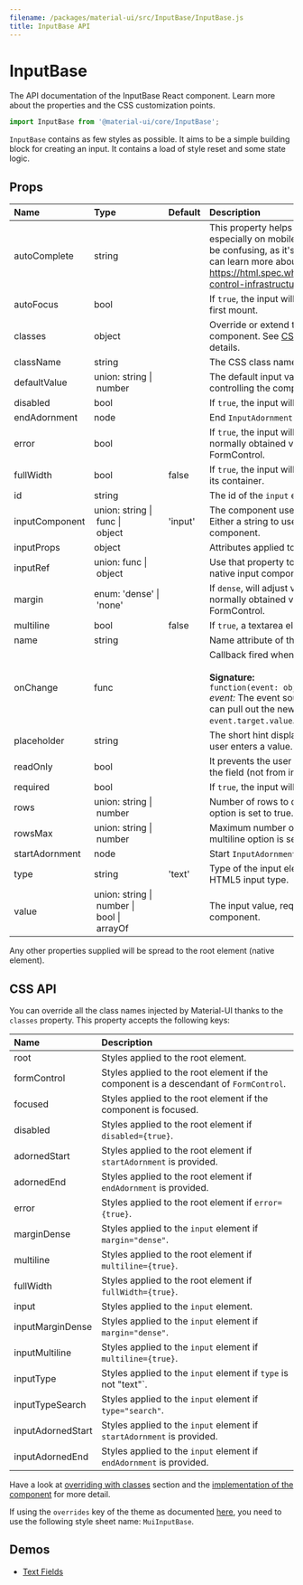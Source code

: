 ```yaml
---
filename: /packages/material-ui/src/InputBase/InputBase.js
title: InputBase API
---
```


<!--- This documentation is automatically generated, do not try to edit it. -->

# InputBase

<p class="description">The API documentation of the InputBase React component. Learn more about the properties and the CSS customization points.</p>

```js
import InputBase from '@material-ui/core/InputBase';
```

`InputBase` contains as few styles as possible.
It aims to be a simple building block for creating an input.
It contains a load of style reset and some state logic.

## Props

| Name | Type | Default | Description |
|:-----|:-----|:--------|:------------|
| <span class="prop-name">autoComplete</span> | <span class="prop-type">string |   | This property helps users to fill forms faster, especially on mobile devices. The name can be confusing, as it's more like an autofill. You can learn more about it here: https://html.spec.whatwg.org/multipage/form-control-infrastructure.html#autofill |
| <span class="prop-name">autoFocus</span> | <span class="prop-type">bool |   | If `true`, the input will be focused during the first mount. |
| <span class="prop-name">classes</span> | <span class="prop-type">object |   | Override or extend the styles applied to the component. See [CSS API](#css-api) below for more details. |
| <span class="prop-name">className</span> | <span class="prop-type">string |   | The CSS class name of the wrapper element. |
| <span class="prop-name">defaultValue</span> | <span class="prop-type">union:&nbsp;string&nbsp;&#124;<br>&nbsp;number<br> |   | The default input value, useful when not controlling the component. |
| <span class="prop-name">disabled</span> | <span class="prop-type">bool |   | If `true`, the input will be disabled. |
| <span class="prop-name">endAdornment</span> | <span class="prop-type">node |   | End `InputAdornment` for this component. |
| <span class="prop-name">error</span> | <span class="prop-type">bool |   | If `true`, the input will indicate an error. This is normally obtained via context from FormControl. |
| <span class="prop-name">fullWidth</span> | <span class="prop-type">bool | <span class="prop-default">false</span> | If `true`, the input will take up the full width of its container. |
| <span class="prop-name">id</span> | <span class="prop-type">string |   | The id of the `input` element. |
| <span class="prop-name">inputComponent</span> | <span class="prop-type">union:&nbsp;string&nbsp;&#124;<br>&nbsp;func&nbsp;&#124;<br>&nbsp;object<br> | <span class="prop-default">'input'</span> | The component used for the native input. Either a string to use a DOM element or a component. |
| <span class="prop-name">inputProps</span> | <span class="prop-type">object |   | Attributes applied to the `input` element. |
| <span class="prop-name">inputRef</span> | <span class="prop-type">union:&nbsp;func&nbsp;&#124;<br>&nbsp;object<br> |   | Use that property to pass a ref callback to the native input component. |
| <span class="prop-name">margin</span> | <span class="prop-type">enum:&nbsp;'dense'&nbsp;&#124;<br>&nbsp;'none'<br> |   | If `dense`, will adjust vertical spacing. This is normally obtained via context from FormControl. |
| <span class="prop-name">multiline</span> | <span class="prop-type">bool | <span class="prop-default">false</span> | If `true`, a textarea element will be rendered. |
| <span class="prop-name">name</span> | <span class="prop-type">string |   | Name attribute of the `input` element. |
| <span class="prop-name">onChange</span> | <span class="prop-type">func |   | Callback fired when the value is changed.<br><br>**Signature:**<br>`function(event: object) => void`<br>*event:* The event source of the callback. You can pull out the new value by accessing `event.target.value`. |
| <span class="prop-name">placeholder</span> | <span class="prop-type">string |   | The short hint displayed in the input before the user enters a value. |
| <span class="prop-name">readOnly</span> | <span class="prop-type">bool |   | It prevents the user from changing the value of the field (not from interacting with the field). |
| <span class="prop-name">required</span> | <span class="prop-type">bool |   | If `true`, the input will be required. |
| <span class="prop-name">rows</span> | <span class="prop-type">union:&nbsp;string&nbsp;&#124;<br>&nbsp;number<br> |   | Number of rows to display when multiline option is set to true. |
| <span class="prop-name">rowsMax</span> | <span class="prop-type">union:&nbsp;string&nbsp;&#124;<br>&nbsp;number<br> |   | Maximum number of rows to display when multiline option is set to true. |
| <span class="prop-name">startAdornment</span> | <span class="prop-type">node |   | Start `InputAdornment` for this component. |
| <span class="prop-name">type</span> | <span class="prop-type">string | <span class="prop-default">'text'</span> | Type of the input element. It should be a valid HTML5 input type. |
| <span class="prop-name">value</span> | <span class="prop-type">union:&nbsp;string&nbsp;&#124;<br>&nbsp;number&nbsp;&#124;<br>&nbsp;bool&nbsp;&#124;<br>&nbsp;arrayOf<br> |   | The input value, required for a controlled component. |

Any other properties supplied will be spread to the root element (native element).

## CSS API

You can override all the class names injected by Material-UI thanks to the `classes` property.
This property accepts the following keys:


| Name | Description |
|:-----|:------------|
| <span class="prop-name">root</span> | Styles applied to the root element.
| <span class="prop-name">formControl</span> | Styles applied to the root element if the component is a descendant of `FormControl`.
| <span class="prop-name">focused</span> | Styles applied to the root element if the component is focused.
| <span class="prop-name">disabled</span> | Styles applied to the root element if `disabled={true}`.
| <span class="prop-name">adornedStart</span> | Styles applied to the root element if `startAdornment` is provided.
| <span class="prop-name">adornedEnd</span> | Styles applied to the root element if `endAdornment` is provided.
| <span class="prop-name">error</span> | Styles applied to the root element if `error={true}`.
| <span class="prop-name">marginDense</span> | Styles applied to the `input` element if `margin="dense"`.
| <span class="prop-name">multiline</span> | Styles applied to the root element if `multiline={true}`.
| <span class="prop-name">fullWidth</span> | Styles applied to the root element if `fullWidth={true}`.
| <span class="prop-name">input</span> | Styles applied to the `input` element.
| <span class="prop-name">inputMarginDense</span> | Styles applied to the `input` element if `margin="dense"`.
| <span class="prop-name">inputMultiline</span> | Styles applied to the `input` element if `multiline={true}`.
| <span class="prop-name">inputType</span> | Styles applied to the `input` element if `type` is not "text"`.
| <span class="prop-name">inputTypeSearch</span> | Styles applied to the `input` element if `type="search"`.
| <span class="prop-name">inputAdornedStart</span> | Styles applied to the `input` element if `startAdornment` is provided.
| <span class="prop-name">inputAdornedEnd</span> | Styles applied to the `input` element if `endAdornment` is provided.

Have a look at [overriding with classes](/customization/overrides/#overriding-with-classes) section
and the [implementation of the component](https://github.com/mui-org/material-ui/tree/master/packages/material-ui/src/InputBase/InputBase.js)
for more detail.

If using the `overrides` key of the theme as documented
[here](/customization/themes/#customizing-all-instances-of-a-component-type),
you need to use the following style sheet name: `MuiInputBase`.

## Demos

- [Text Fields](/demos/text-fields/)


